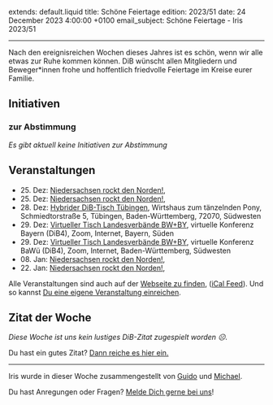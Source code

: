 
extends: default.liquid
title: Schöne Feiertage
edition: 2023/51
date: 24 December 2023 4:00:00 +0100
email_subject: Schöne Feiertage - Iris 2023/51

---
Nach den ereignisreichen Wochen dieses Jahres ist es schön, wenn wir alle etwas zur Ruhe kommen können. DiB wünscht allen Mitgliedern und Beweger\*innen frohe und hoffentlich friedvolle Feiertage im Kreise eurer Familie.


## Initiativen

### zur Abstimmung
_Es gibt aktuell keine Initiativen zur Abstimmung_

## Veranstaltungen

 - 25.&nbsp;Dez: [Niedersachsen rockt den Norden!](https://dib.de/events/niedersachsen-call-2023-12-25/), 
 - 25.&nbsp;Dez: [Niedersachsen rockt den Norden!](https://dib.de/events/niedersachsen-call-2023-12-25/), 
 - 28.&nbsp;Dez: [Hybrider DiB-Tisch Tübingen](https://dib.de/events/hybrider-dib-tisch-tuebingen-2023-12-28/), Wirtshaus zum tänzelnden Pony, Schmiedtorstraße 5, Tübingen, Baden-Württemberg, 72070, Südwesten
 - 29.&nbsp;Dez: [Virtueller Tisch Landesverbände BW+BY](https://dib.de/events/virtueller-tisch-landesverbaende-bwby-2-2023-12-29/), virtuelle Konferenz Bayern (DiB4), Zoom, Internet, Bayern, Süden
 - 29.&nbsp;Dez: [Virtueller Tisch Landesverbände BW+BY](https://dib.de/events/virtueller-tisch-landesverbaende-bwby-3-2023-12-29/), virtuelle Konferenz BaWü (DiB4), Zoom, Internet, Baden-Württemberg, Südwesten
 - 08.&nbsp;Jan: [Niedersachsen rockt den Norden!](https://dib.de/events/niedersachsen-call-2024-01-08/), 
 - 22.&nbsp;Jan: [Niedersachsen rockt den Norden!](https://dib.de/events/niedersachsen-call-2024-01-22/), 

Alle Veranstaltungen sind auch auf der [Webseite zu finden](https://dib.de/veranstaltungen/), ([iCal Feed](https://dib.de/?ical=1)). Und so kannst [Du eine eigene Veranstaltung einreichen](https://marktplatz.dib.de/t/eine-veranstaltung-auf-der-webseite-einreichen/21379).


## Zitat der Woche
_Diese Woche ist uns kein lustiges DiB-Zitat zugespielt worden ☹._

Du hast ein gutes Zitat? [Dann reiche es hier ein.](https://marktplatz.dib.de/t/fortsetzung-lustige-dib-zitate/24431)


---

Iris wurde in dieser Woche zusammengestellt von [Guido](https://marktplatz.dib.de/u/Guido/) und [Michael](https://marktplatz.dib.de/u/MichaelVoss/).

Du hast Anregungen oder Fragen? [Melde Dich gerne bei uns](https://marktplatz.dib.de/t/neu-iris-die-woechtliche-zusammenfasssung-zum-sonntagsbrunch/10990)!

